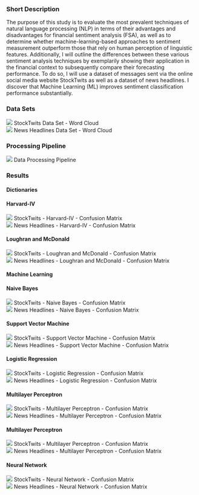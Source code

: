 ### Short Description

The purpose of this study is to evaluate the most prevalent techniques of natural language processing (NLP) in terms of their advantages and disadvantages for financial sentiment analysis (FSA), as well as to determine whether machine-learning-based approaches to sentiment measurement outperform those that rely on human perception of linguistic features. Additionally, I will outline the differences between these various sentiment analysis techniques by exemplarily showing their application in the financial context to subsequently compare their forecasting performance. To do so, I will use a dataset of messages sent via the online social media website StockTwits as well as a dataset of news headlines. I discover that Machine Learning (ML) improves sentiment classification performance substantially.

### Data Sets
<div class="row">
    <div class="column">
        <img src="Outputs/Graphs/StockTwits - Wordcloud.png"> StockTwits Data Set - Word Cloud</img>
    </div>
    <div class="column">
        <img src="Outputs/Graphs/News Headlines - Wordcloud.png"> News Headlines Data Set - Word Cloud</img>
    </div>
</div>

### Processing Pipeline
<img src="Outputs/Pipeline.png"> Data Processing Pipeline</img>


### Results
#### Dictionaries
#### Harvard-IV
<div class="row">
    <div class="column">
        <img src="Outputs/Graphs/Dictionaries/StockTwits - Harvard-IV - none.png"> StockTwits - Harvard-IV - Confusion Matrix</img>
    </div>
    <div class="column">
        <img src="Outputs/Graphs/Dictionaries/News Headlines - Harvard-IV - none.png"> News Headlines - Harvard-IV - Confusion Matrix</img>
    </div>
</div>

#### Loughran and McDonald
<div class="row">
    <div class="column">
        <img src="Outputs/Graphs/Dictionaries/StockTwits - Lo&Mc - none.png"> StockTwits - Loughran and McDonald - Confusion Matrix</img>
    </div>
    <div class="column">
        <img src="Outputs/Graphs/Dictionaries/News Headlines - Lo&Mc - none.png"> News Headlines - Loughran and McDonald - Confusion Matrix</img>
    </div>
</div>

#### Machine Learning
#### Naive Bayes
<div class="row">
    <div class="column">
        <img src="Outputs/Graphs/StockTwits - Naive Bayes.png"> StockTwits - Naive Bayes - Confusion Matrix</img>
    </div>
    <div class="column">
        <img src="Outputs/Graphs/News Headlines - Naive Bayes.png"> News Headlines - Naive Bayes - Confusion Matrix</img>
    </div>
</div>

#### Support Vector Machine
<div class="row">
    <div class="column">
        <img src="Outputs/Graphs/StockTwits - Support Vector Machine.png"> StockTwits - Support Vector Machine - Confusion Matrix</img>
    </div>
    <div class="column">
        <img src="Outputs/Graphs/News Headlines - Support Vector Machine.png"> News Headlines - Support Vector Machine - Confusion Matrix</img>
    </div>
</div>

#### Logistic Regression
<div class="row">
    <div class="column">
        <img src="Outputs/Graphs/StockTwits - Logistic Regression.png"> StockTwits - Logistic Regression - Confusion Matrix</img>
    </div>
    <div class="column">
        <img src="Outputs/Graphs/News Headlines - Logistic Regression.png"> News Headlines - Logistic Regression - Confusion Matrix</img>
    </div>
</div>

#### Multilayer Perceptron
<div class="row">
    <div class="column">
        <img src="Outputs/Graphs/StockTwits - Multilayer Perceptron.png"> StockTwits - Multilayer Perceptron - Confusion Matrix</img>
    </div>
    <div class="column">
        <img src="Outputs/Graphs/News Headlines - Multilayer Perceptron.png"> News Headlines - Multilayer Perceptron - Confusion Matrix</img>
    </div>
</div>

#### Multilayer Perceptron
<div class="row">
    <div class="column">
        <img src="Outputs/Graphs/StockTwits - Multilayer Perceptron.png"> StockTwits - Multilayer Perceptron - Confusion Matrix</img>
    </div>
    <div class="column">
        <img src="Outputs/Graphs/News Headlines - Multilayer Perceptron.png"> News Headlines - Multilayer Perceptron - Confusion Matrix</img>
    </div>
</div>

#### Neural Network
<div class="row">
    <div class="column">
        <img src="Outputs/Graphs/StockTwits - Neural Network.png"> StockTwits - Neural Network - Confusion Matrix</img>
    </div>
    <div class="column">
        <img src="Outputs/Graphs/News Headlines - Neural Network.png"> News Headlines - Neural Network - Confusion Matrix</img>
    </div>
</div>


